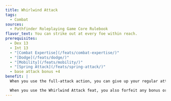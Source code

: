 ```yaml
---
title: Whirlwind Attack
tags:
  - Combat
sources:
  - Pathfinder Roleplaying Game Core Rulebook
flavor_text: You can strike out at every foe within reach.
prerequisites:
  - Dex 13
  - Int 13
  - "[Combat Expertise](/feats/combat-expertise/)"
  - "[Dodge](/feats/dodge/)"
  - "[Mobility](/feats/mobility/)"
  - "[Spring Attack](/feats/spring-attack/)"
  - base attack bonus +4
benefit: |
  When you use the full-attack action, you can give up your regular attacks and instead make one melee attack at your highest base attack bonus against each opponent within reach. You must make a separate attack roll against each opponent.

  When you use the Whirlwind Attack feat, you also forfeit any bonus or extra attacks granted by other feats, spells, or abilities.
---
```



